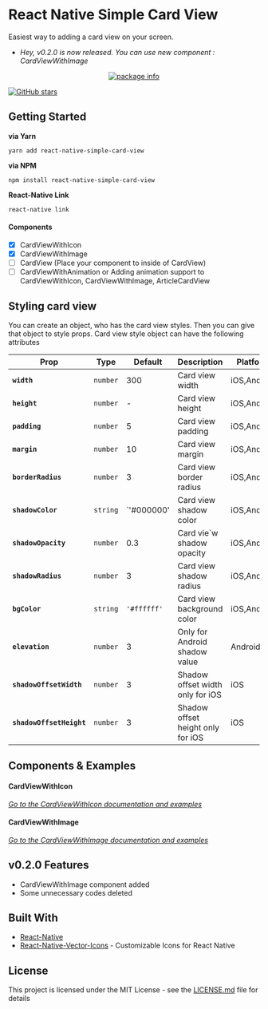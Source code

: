 # React Native Simple Card View

Easiest way to adding a card view on your screen.

- *Hey, v0.2.0 is now released. You can use new component : CardViewWithImage*

<p align="center"><a href="https://www.npmjs.com/package/react-native-simple-card-view" target="_blank"><img src="https://nodei.co/npm/react-native-simple-card-view.png?downloads=true&downloadRank=true&stars=true" alt="package info" /></a></p>

[![GitHub stars](https://img.shields.io/github/stars/talut/react-native-simple-card-view.svg?style=social&label=Stars&style=flat-square)](https://github.com/talut/react-native-simple-card-view)

## Getting Started

**via Yarn**

```
yarn add react-native-simple-card-view
```

**via NPM**

```
npm install react-native-simple-card-view
```

**React-Native Link**

```
react-native link
```

#### Components

- [x] CardViewWithIcon
- [x] CardViewWithImage
- [ ] CardView (Place your component to inside of CardView)
- [ ] CardViewWithAnimation or Adding animation support to CardViewWithIcon, CardViewWithImage, ArticleCardView

## Styling card view

You can create an object, who has the card view styles.
Then you can give that object to style props. Card view style object can have the following attributes

| Prop | Type | Default | Description | Platform |
|---|---|---|---|---|
|**`width`**|`number`| 300 | Card view width |iOS,Android|
|**`height`**|`number`| - | Card view height |iOS,Android|
|**`padding`**|`number`| 5 | Card view padding |iOS,Android|
|**`margin`**|`number`| 10 | Card view margin |iOS,Android|
|**`borderRadius`**|`number`| 3 | Card view border radius|iOS,Android|
|**`shadowColor`**|`string`| `'#000000' | Card view shadow color |iOS,Android|
|**`shadowOpacity`**|`number`| 0.3 | Card vie`w shadow opacity |iOS,Android|
|**`shadowRadius`**|`number`| 3 | Card view shadow radius |iOS,Android|
|**`bgColor`**|`string`| `'#ffffff'` | Card view background color |iOS,Android|
|**`elevation`**|`number`| 3 | Only for Android shadow value  |Android|
|**`shadowOffsetWidth`**|`number`| 3 |  Shadow offset width only for iOS |iOS|
|**`shadowOffsetHeight`**|`number`| 3 | Shadow offset height only for iOS  |iOS|

## Components & Examples

#### CardViewWithIcon

*[Go to the CardViewWithIcon documentation and examples](/docs/cardviewwithicon.md)*

#### CardViewWithImage

*[Go to the CardViewWithImage documentation and examples](/docs/cardviewwithimage.md)*

## v0.2.0 Features

- CardViewWithImage component added
- Some unnecessary codes deleted

## Built With

* [React-Native](https://facebook.github.io/react-native/)
* [React-Native-Vector-Icons](https://github.com/oblador/react-native-vector-icons) - Customizable Icons for React Native

## License

This project is licensed under the MIT License - see the [LICENSE.md](LICENSE.md) file for details
